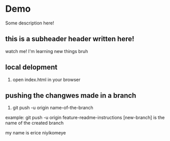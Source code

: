 # Demo


Some description here!


## this is a subheader header written here!


watch me! I'm learning new things bruh

## local delopment

1. open index.html in your browser
## pushing the changwes made in a branch 

1. git push -u origin name-of-the-branch 

example: git push -u origin feature-readme-instructions [new-branch] is the name of the created branch


my name is  erice niyikomeye